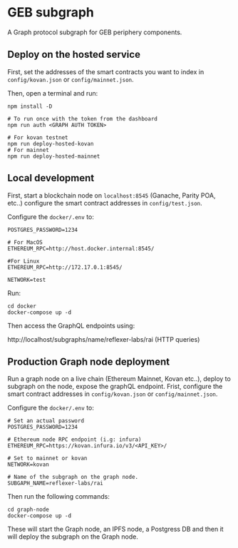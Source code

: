 # GEB subgraph

A Graph protocol subgraph for GEB periphery components.

## Deploy on the hosted service

First, set the addresses of the smart contracts you want to index in `config/kovan.json` or `config/mainnet.json`.

Then, open a terminal and run:

```
npm install -D

# To run once with the token from the dashboard
npm run auth <GRAPH AUTH TOKEN>

# For kovan testnet
npm run deploy-hosted-kovan
# For mainnet
npm run deploy-hosted-mainnet
```

## Local development

First, start a blockchain node on `localhost:8545` (Ganache, Parity POA, etc..) configure the smart contract addresses in `config/test.json`.

Configure the `docker/.env` to:

```
POSTGRES_PASSWORD=1234

# For MacOS
ETHEREUM_RPC=http://host.docker.internal:8545/

#For Linux
ETHEREUM_RPC=http://172.17.0.1:8545/

NETWORK=test
```

Run:

```
cd docker
docker-compose up -d
```

Then access the GraphQL endpoints using:

http://localhost/subgraphs/name/reflexer-labs/rai (HTTP queries)

## Production Graph node deployment

Run a graph node on a live chain (Ethereum Mainnet, Kovan etc..), deploy to subgraph on the node, expose the graphQL endpoint.
Frist, configure the smart contract addresses in `config/kovan.json` or `config/mainnet.json`.

Configure the `docker/.env` to:

```
# Set an actual password
POSTGRES_PASSWORD=1234

# Ethereum node RPC endpoint (i.g: infura)
ETHEREUM_RPC=https://kovan.infura.io/v3/<API_KEY>/

# Set to mainnet or kovan
NETWORK=kovan

# Name of the subgraph on the graph node.
SUBGAPH_NAME=reflexer-labs/rai

```

Then run the following commands:

```
cd graph-node
docker-compose up -d
```

These will start the Graph node, an IPFS node, a Postgress DB and then it will deploy the subgraph on the Graph node.
